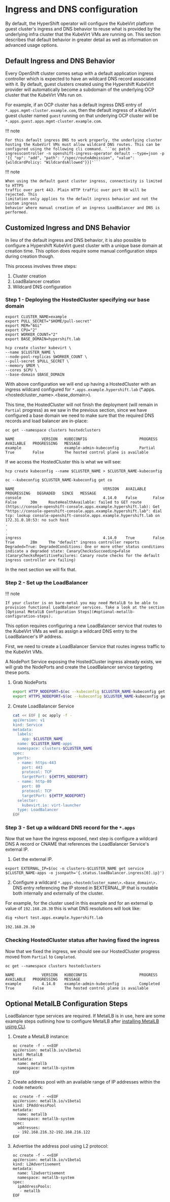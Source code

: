 # Ingress and DNS configuration

By default, the HyperShift operator will configure the KubeVirt platform guest
cluster's ingress and DNS behavior to reuse what is provided by the underlying
infra cluster that the KubeVirt VMs are running on. This section describes
that default behavior in greater detail as well as information on advanced usage
options.

## Default Ingress and DNS Behavior

Every OpenShift cluster comes setup with a default application ingress
controller which is expected to have an wildcard DNS record associated with it.
By default, guest clusters created using the Hypershift KubeVirt provider
will automatically become a subdomain of the underlying OCP cluster that
the KubeVirt VMs run on.

For example, if an OCP cluster has a default ingress DNS entry of
`*.apps.mgmt-cluster.example.com`, then the default ingress of a KubeVirt
guest cluster named `guest` running on that underlying OCP cluster will
be `*.apps.guest.apps.mgmt-cluster.example.com`.

!!! note

    For this default ingress DNS to work properly, the underlying cluster
    hosting the KubeVirt VMs must allow wildcard DNS routes. This can be
    configured using the following cli command. ```oc patch ingresscontroller -n openshift-ingress-operator default --type=json -p '[{ "op": "add", "path": "/spec/routeAdmission", "value": {wildcardPolicy: "WildcardsAllowed"}}]'```

!!! note

    When using the default guest cluster ingress, connectivity is limited to HTTPS
    traffic over port 443. Plain HTTP traffic over port 80 will be rejected. This
    limitation only applies to the default ingress behavior and not the custom ingress
    behavior where manual creation of an ingress LoadBalancer and DNS is performed.

## Customized Ingress and DNS Behavior

In lieu of the default ingress and DNS behavior, it is also possible to
configure a Hypershift KubeVirt guest cluster with a unique base domain
at creation time. This option does require some manual configuration
steps during creation though.

This process involves three steps:

1. Cluster creation
2. LoadBalancer creation
3. Wildcard DNS configuration

### Step 1 - Deploying the HostedCluster specifying our base domain

```shell linenums="1"
export CLUSTER_NAME=example
export PULL_SECRET="$HOME/pull-secret"
export MEM="6Gi"
export CPU="2"
export WORKER_COUNT="2"
export BASE_DOMAIN=hypershift.lab

hcp create cluster kubevirt \
--name $CLUSTER_NAME \
--node-pool-replicas $WORKER_COUNT \
--pull-secret $PULL_SECRET \
--memory $MEM \
--cores $CPU \
--base-domain $BASE_DOMAIN
```

With above configuration we will end up having a HostedCluster with an ingress wildcard configured for `*.apps.example.hypershift.lab` (*.apps.<hostedcluster_name\>.<base_domain\>).

This time, the HostedCluster will not finish the deployment (will remain in `Partial` progress) as we saw in the previous section, since we have configured a base domain we need to make sure that the required DNS records and load balancer are in-place:

```shell linenums="1"
oc get --namespace clusters hostedclusters

NAME            VERSION   KUBECONFIG                       PROGRESS   AVAILABLE   PROGRESSING   MESSAGE
example                   example-admin-kubeconfig         Partial    True        False         The hosted control plane is available
```

If we access the HostedCluster this is what we will see:

```shell
hcp create kubeconfig --name $CLUSTER_NAME > $CLUSTER_NAME-kubeconfig
```

```shell
oc --kubeconfig $CLUSTER_NAME-kubeconfig get co

NAME                                       VERSION   AVAILABLE   PROGRESSING   DEGRADED   SINCE   MESSAGE
console                                    4.14.0    False       False         False      30m     RouteHealthAvailable: failed to GET route (https://console-openshift-console.apps.example.hypershift.lab): Get "https://console-openshift-console.apps.example.hypershift.lab": dial tcp: lookup console-openshift-console.apps.example.hypershift.lab on 172.31.0.10:53: no such host
.
.
.
ingress                                    4.14.0    True        False         True       28m     The "default" ingress controller reports Degraded=True: DegradedConditions: One or more other status conditions indicate a degraded state: CanaryChecksSucceeding=False (CanaryChecksRepetitiveFailures: Canary route checks for the default ingress controller are failing)
```

In the next section we will fix that.

### Step 2 - Set up the LoadBalancer


!!! note

    If your cluster is on bare-metal you may need MetalLB to be able to provision functional LoadBalancer services. Take a look at the section [Optional MetalLB Configuration Steps](#optional-metallb-configuration-steps).

This option requires configuring a new LoadBalancer service that routes to the KubeVirt VMs as well as assign a wildcard DNS entry to the LoadBalancer's IP address.

First, we need to create a LoadBalancer Service that routes ingress traffic to the KubeVirt VMs.

A NodePort Service exposing the HostedCluster ingress already exists, we will grab the NodePorts and create the LoadBalancer service targeting these ports.

1. Grab NodePorts

    ```sh
    export HTTP_NODEPORT=$(oc --kubeconfig $CLUSTER_NAME-kubeconfig get services -n openshift-ingress router-nodeport-default -o jsonpath='{.spec.ports[?(@.name=="http")].nodePort}')
    export HTTPS_NODEPORT=$(oc --kubeconfig $CLUSTER_NAME-kubeconfig get services -n openshift-ingress router-nodeport-default -o jsonpath='{.spec.ports[?(@.name=="https")].nodePort}')
    ```

2. Create LoadBalancer Service

    ```sh
    cat << EOF | oc apply -f -
    apiVersion: v1
    kind: Service
    metadata:
      labels:
        app: $CLUSTER_NAME
      name: $CLUSTER_NAME-apps
      namespace: clusters-$CLUSTER_NAME
    spec:
      ports:
      - name: https-443
        port: 443
        protocol: TCP
        targetPort: ${HTTPS_NODEPORT}
      - name: http-80
        port: 80
        protocol: TCP
        targetPort: ${HTTP_NODEPORT}
      selector:
        kubevirt.io: virt-launcher
      type: LoadBalancer
    EOF
    ```

### Step 3 - Set up a wildcard DNS record for the `*.apps`

Now that we have the ingress exposed, next step is configure a wildcard DNS A record or CNAME that references the LoadBalancer Service's external IP.

1. Get the external IP.

  ```shell
  export EXTERNAL_IP=$(oc -n clusters-$CLUSTER_NAME get service $CLUSTER_NAME-apps -o jsonpath='{.status.loadBalancer.ingress[0].ip}')
  ```

2. Configure a wildcard `*.apps.<hostedcluster_name\>.<base_domain\>.` DNS entry referencing the IP stored in $EXTERNAL_IP that is routable both internally and externally of the cluster.

For example, for the cluster used in this example and for an external ip value of `192.168.20.30` this is what DNS resolutions will look like:

```sh
dig +short test.apps.example.hypershift.lab

192.168.20.30
```

### Checking HostedCluster status after having fixed the ingress

Now that we fixed the ingress, we should see our HostedCluster progress moved from `Partial` to `Completed`.

```shell linenums="1"
oc get --namespace clusters hostedclusters

NAME            VERSION   KUBECONFIG                       PROGRESS    AVAILABLE   PROGRESSING   MESSAGE
example         4.14.0    example-admin-kubeconfig         Completed   True        False         The hosted control plane is available
```

## Optional MetalLB Configuration Steps

LoadBalancer type services are required. If MetalLB is in use, here are some example steps
outlining how to configure MetalLB after [installing MetalLB using CLI](https://docs.redhat.com/en/documentation/openshift_container_platform/4.19/html/networking_operators/metallb-operator#nw-metallb-installing-operator-cli_metallb-operator-install).

1. Create a MetalLB instance:

    ```shell
    oc create -f - <<EOF
    apiVersion: metallb.io/v1beta1
    kind: MetalLB
    metadata:
      name: metallb
      namespace: metallb-system
    EOF
    ```

2. Create address pool with an available range of IP addresses within the node network:

    ```shell
    oc create -f - <<EOF
    apiVersion: metallb.io/v1beta1
    kind: IPAddressPool
    metadata:
      name: metallb
      namespace: metallb-system
    spec:
      addresses:
      - 192.168.216.32-192.168.216.122
    EOF
    ```

3. Advertise the address pool using L2 protocol:

    ```shell
    oc create -f - <<EOF
    apiVersion: metallb.io/v1beta1
    kind: L2Advertisement
    metadata:
      name: l2advertisement
      namespace: metallb-system
    spec:
      ipAddressPools:
       - metallb
    EOF
    ```
